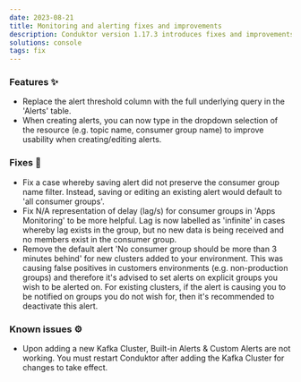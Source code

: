 ```yaml
---
date: 2023-08-21
title: Monitoring and alerting fixes and improvements
description: Conduktor version 1.17.3 introduces fixes and improvements to monitoring and alerting.
solutions: console
tags: fix
---
```


### Features ✨

- Replace the alert threshold column with the full underlying query in the 'Alerts' table.
- When creating alerts, you can now type in the dropdown selection of the resource (e.g. topic name, consumer group name) to improve usability when creating/editing alerts.

### Fixes 🔨

- Fix a case whereby saving alert did not preserve the consumer group name filter. Instead, saving or editing an existing alert would default to 'all consumer groups'.
- Fix N/A representation of delay (lag/s) for consumer groups in 'Apps Monitoring' to be more helpful. Lag is now labelled as 'infinite' in cases whereby lag exists in the group, but no new data is being received and no members exist in the consumer group.
- Remove the default alert 'No consumer group should be more than 3 minutes behind' for new clusters added to your environment. This was causing false positives in customers environments (e.g. non-production groups) and therefore it's advised to set alerts on explicit groups you wish to be alerted on. For existing clusters, if the alert is causing you to be notified on groups you do not wish for, then it's recommended to deactivate this alert.

### Known issues ⚙️

- Upon adding a new Kafka Cluster, Built-in Alerts & Custom Alerts are not working. You must restart Conduktor after adding the Kafka Cluster for changes to take effect.
